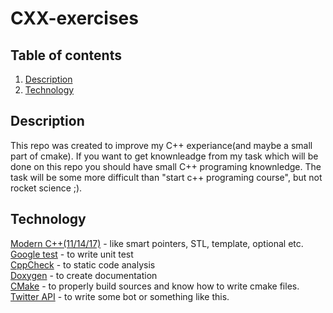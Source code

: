 # CXX-exercises

## Table of contents
1. [ Description ](#repo)
2. [ Technology ](#tech)


<a name="repo"></a>
## Description

This repo was created to improve my C++ experiance(and maybe a small part of cmake). If you want to get knownleadge from my task which will be done on this repo you should have small C++ programing knownledge. The task will be some more difficult than "start c++ programing course", but not rocket science ;).

<a name="tech"></a>
## Technology

[Modern C++(11/14/17)](https://en.cppreference.com/w/) - like smart pointers, STL, template, optional etc.<br />
[Google test](https://github.com/google/googletest) - to write unit test<br />
[CppCheck](https://cppcheck.sourceforge.io/) - to static code analysis<br />
[Doxygen](https://www.doxygen.nl/index.html) - to create documentation<br />
[CMake](https://cmake.org/) - to properly build sources and know how to write cmake files.<br />
[Twitter API](https://developer.twitter.com/en/docs/tools-and-libraries#cplusplus) - to write some bot or something like this.<br />

